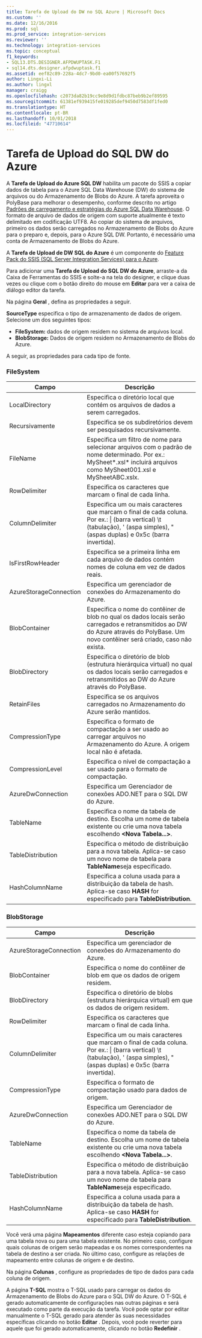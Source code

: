 ```yaml
---
title: Tarefa de Upload do DW no SQL Azure | Microsoft Docs
ms.custom: ''
ms.date: 12/16/2016
ms.prod: sql
ms.prod_service: integration-services
ms.reviewer: ''
ms.technology: integration-services
ms.topic: conceptual
f1_keywords:
- SQL13.DTS.DESIGNER.AFPDWUPTASK.F1
- sql14.dts.designer.afpdwuptask.f1
ms.assetid: eef82c89-228a-4dc7-9bd0-ea00f57692f5
author: Lingxi-Li
ms.author: lingxl
manager: craigg
ms.openlocfilehash: c2073da82b19cc9e8d9d1fdbc87beb9b2ef89595
ms.sourcegitcommit: 61381ef939415fe019285def9450d7583df1fed0
ms.translationtype: HT
ms.contentlocale: pt-BR
ms.lasthandoff: 10/01/2018
ms.locfileid: "47710614"
---
```

# <a name="azure-sql-dw-upload-task"></a>Tarefa de Upload do SQL DW do Azure

A **Tarefa de Upload do Azure SQL DW** habilita um pacote do SSIS a copiar dados de tabela para o Azure SQL Data Warehouse (DW) do sistema de arquivos ou do Armazenamento de Blobs do Azure.
A tarefa aproveita o PolyBase para melhorar o desempenho, conforme descrito no artigo [Padrões de carregamento e estratégias do Azure SQL Data Warehouse](https://blogs.msdn.microsoft.com/sqlcat/2017/05/17/azure-sql-data-warehouse-loading-patterns-and-strategies/).
O formato de arquivo de dados de origem com suporte atualmente é texto delimitado em codificação UTF8.
Ao copiar do sistema de arquivos, primeiro os dados serão carregados no Armazenamento de Blobs do Azure para o preparo e, depois, para o Azure SQL DW. Portanto, é necessário uma conta de Armazenamento de Blobs do Azure.

A **Tarefa de Upload de DW SQL do Azure** é um componente do [Feature Pack do SSIS (SQL Server Integration Services) para o Azure](../../integration-services/azure-feature-pack-for-integration-services-ssis.md).

Para adicionar uma **Tarefa de Upload do SQL DW do Azure**, arraste-a da Caixa de Ferramentas do SSIS e solte-a na tela do designer, e clique duas vezes ou clique com o botão direito do mouse em **Editar** para ver a caixa de diálogo editor da tarefa.

Na página **Geral** , defina as propriedades a seguir.

**SourceType** especifica o tipo de armazenamento de dados de origem. Selecione um dos seguintes tipos:

* **FileSystem:** dados de origem residem no sistema de arquivos local.
* **BlobStorage:** Dados de origem residem no Armazenamento de Blobs do Azure.

A seguir, as propriedades para cada tipo de fonte.

### <a name="filesystem"></a>FileSystem

Campo|Descrição
-----|-----------
LocalDirectory|Especifica o diretório local que contém os arquivos de dados a serem carregados.
Recursivamente|Especifica se os subdiretórios devem ser pesquisados recursivamente.
FileName|Especifica um filtro de nome para selecionar arquivos com o padrão de nome determinado. Por ex.: MySheet*.xsl\* incluirá arquivos como MySheet001.xsl e MySheetABC.xslx.
RowDelimiter|Especifica os caracteres que marcam o final de cada linha.
ColumnDelimiter|Especifica um ou mais caracteres que marcam o final de cada coluna. Por ex.: &#124; (barra vertical) \t (tabulação), ' (aspa simples), "(aspas duplas) e 0x5c (barra invertida).
IsFirstRowHeader|Especifica se a primeira linha em cada arquivo de dados contém nomes de coluna em vez de dados reais.
AzureStorageConnection|Especifica um gerenciador de conexões do Armazenamento do Azure.
BlobContainer|Especifica o nome do contêiner de blob no qual os dados locais serão carregados e retransmitidos ao DW do Azure através do PolyBase. Um novo contêiner será criado, caso não exista.
BlobDirectory|Especifica o diretório de blob (estrutura hierárquica virtual) no qual os dados locais serão carregados e retransmitidos ao DW do Azure através do PolyBase.
RetainFiles|Especifica se os arquivos carregados no Armazenamento do Azure serão mantidos.
CompressionType|Especifica o formato de compactação a ser usado ao carregar arquivos no Armazenamento do Azure. A origem local não é afetada.
CompressionLevel|Especifica o nível de compactação a ser usado para o formato de compactação.
AzureDwConnection|Especifica um Gerenciador de conexões ADO.NET para o SQL DW do Azure.
TableName|Especifica o nome da tabela de destino. Escolha um nome de tabela existente ou crie uma nova tabela escolhendo **\<Nova Tabela...>**.
TableDistribution|Especifica o método de distribuição para a nova tabela. Aplica-se caso um novo nome de tabela para **TableName**seja especificado.
HashColumnName|Especifica a coluna usada para a distribuição da tabela de hash. Aplica-se caso **HASH** for especificado para **TableDistribution**.

### <a name="blobstorage"></a>BlobStorage

Campo|Descrição
-----|-----------
AzureStorageConnection|Especifica um gerenciador de conexões do Armazenamento do Azure.
BlobContainer|Especifica o nome do contêiner de blob em que os dados de origem residem.
BlobDirectory|Especifica o diretório de blobs (estrutura hierárquica virtual) em que os dados de origem residem.
RowDelimiter|Especifica os caracteres que marcam o final de cada linha.
ColumnDelimiter|Especifica um ou mais caracteres que marcam o final de cada coluna. Por ex.: &#124; (barra vertical) \t (tabulação), ' (aspa simples), "(aspas duplas) e 0x5c (barra invertida).
CompressionType|Especifica o formato de compactação usado para dados de origem.
AzureDwConnection|Especifica um Gerenciador de conexões ADO.NET para o SQL DW do Azure.
TableName|Especifica o nome da tabela de destino. Escolha um nome de tabela existente ou crie uma nova tabela escolhendo **\<Nova Tabela...>**.
TableDistribution|Especifica o método de distribuição para a nova tabela. Aplica-se caso um novo nome de tabela para **TableName**seja especificado.
HashColumnName|Especifica a coluna usada para a distribuição da tabela de hash. Aplica-se caso **HASH** for especificado para **TableDistribution**.

Você verá uma página **Mapeamentos** diferente caso esteja copiando para uma tabela nova ou para uma tabela existente.
No primeiro caso, configure quais colunas de origem serão mapeadas e os nomes correspondentes na tabela de destino a ser criada.
No último caso, configure as relações de mapeamento entre colunas de origem e de destino.

Na página **Colunas** , configure as propriedades de tipo de dados para cada coluna de origem.

A página **T-SQL** mostra o T-SQL usado para carregar os dados do Armazenamento de Blobs do Azure para o SQL DW do Azure.
O T-SQL é gerado automaticamente de configurações nas outras páginas e será executado como parte da execução da tarefa.
Você pode optar por editar manualmente o T-SQL gerado para atender às suas necessidades específicas clicando no botão **Editar** .
Depois, você pode reverter para aquele que foi gerado automaticamente, clicando no botão **Redefinir** .
